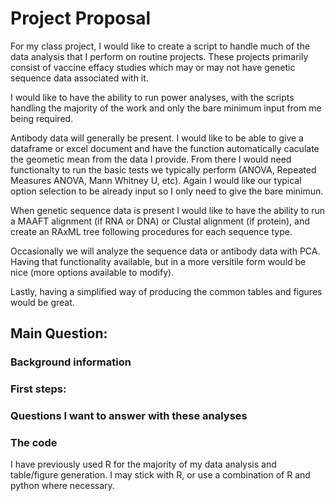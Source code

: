 # Project Proposal

For my class project, I would like to create a script to handle much of the data analysis that I perform on routine projects. These projects primarily consist of vaccine effacy studies which may or may not have genetic sequence data associated with it. 

I would like to have the ability to run power analyses, with the scripts handling the majority of the work and only the bare minimum input from me being required. 

Antibody data will generally be present. I would like to be able to give a dataframe or excel document and have the function automatically caculate the geometic mean from the data I provide. From there I would need functionalty to run the basic tests we typically perform (ANOVA, Repeated Measures ANOVA, Mann Whitney U, etc). Again I would like our typical option selection to be already input so I only need to give the bare minimun. 

When genetic sequence data is present I would like to have the ability to run a MAAFT alignment (if RNA or DNA) or Clustal alignment (if protein), and create an RAxML tree following procedures for each sequence type. 

Occasionally we will analyze the sequence data or antibody data with PCA. Having that functionality available, but in a more versitile form would be nice (more options available to modify). 

Lastly, having a simplified way of producing the common tables and figures would be great. 

## Main Question:

### Background information

### First steps:
  
### Questions I want to answer with these analyses

### The code

I have previously used R for the majority of my data analysis and table/figure generation. I may stick with R, or use a combination of R and python where necessary. 

